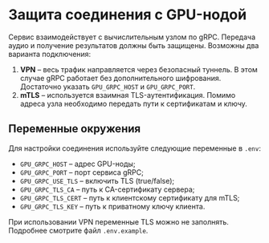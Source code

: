 # Защита соединения с GPU-нодой

Сервис взаимодействует с вычислительным узлом по gRPC. Передача аудио и получение результатов должны быть защищены. Возможны два варианта подключения:

1. **VPN** – весь трафик направляется через безопасный туннель. В этом случае gRPC работает без дополнительного шифрования. Достаточно указать `GPU_GRPC_HOST` и `GPU_GRPC_PORT`.
2. **mTLS** – используется взаимная TLS-аутентификация. Помимо адреса узла необходимо передать пути к сертификатам и ключу.

## Переменные окружения

Для настройки соединения используйте следующие переменные в `.env`:

- `GPU_GRPC_HOST` – адрес GPU-ноды;
- `GPU_GRPC_PORT` – порт сервиса gRPC;
- `GPU_GRPC_USE_TLS` – включить TLS (true/false);
- `GPU_GRPC_TLS_CA` – путь к CA-сертификату сервера;
- `GPU_GRPC_TLS_CERT` – путь к клиентскому сертификату для mTLS;
- `GPU_GRPC_TLS_KEY` – путь к приватному ключу клиента.

При использовании VPN переменные TLS можно не заполнять. Подробнее смотрите файл `.env.example`.
